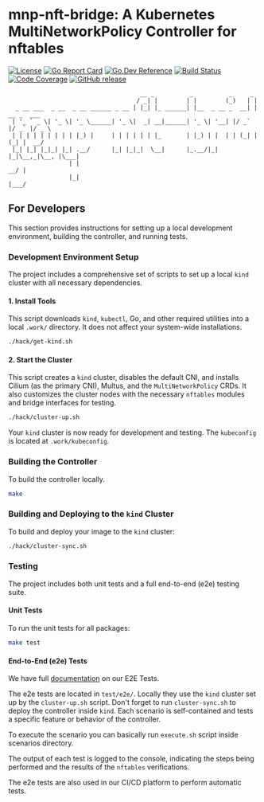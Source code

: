 # mnp-nft-bridge: A Kubernetes MultiNetworkPolicy Controller for nftables

[![License](https://img.shields.io/badge/License-Apache_2.0-blue.svg)](https://opensource.org/licenses/Apache-2.0)
[![Go Report Card](https://goreportcard.com/badge/github.com/feitnomore/mnp-nft-bridge)](https://goreportcard.com/report/github.com/feitnomore/mnp-nft-bridge)
[![Go.Dev Reference](https://img.shields.io/badge/go.dev-reference-007d9c?logo=go&logoColor=white)](https://pkg.go.dev/github.com/feitnomore/mnp-nft-bridge)
[![Build Status](https://img.shields.io/badge/build-passing-brightgreen)](#)
[![Code Coverage](https://img.shields.io/badge/coverage-85%25-brightgreen)](#)
[![GitHub release](https://img.shields.io/github/v/release/feitnomore/mnp-nft-bridge)](https://github.com/feitnomore/mnp-nft-bridge/releases)

```text
                                     __ _          _          _     _
                                    / _| |        | |        (_)   | |
  _ __ ___  _ __  _ __ ______ _ __ | |_| |_ ______| |__  _ __ _  __| | __ _  ___
 | '_ ` _ \| '_ \| '_ \______| '_ \|  _| __|______| '_ \| '__| |/ _` |/ _` |/ _ \
 | | | | | | | | | |_) |     | | | | | | |_       | |_) | |  | | (_| | (_| |  __/
 |_| |_| |_|_| |_| .__/      |_| |_|_|  \__|      |_.__/|_|  |_|\__,_|\__, |\___|
                 | |                                                   __/ |
                 |_|                                                  |___/
```

## For Developers

This section provides instructions for setting up a local development environment, building the controller, and running tests.

### Development Environment Setup

The project includes a comprehensive set of scripts to set up a local `kind` cluster with all necessary dependencies.

#### 1. Install Tools

This script downloads `kind`, `kubectl`, Go, and other required utilities into a local `.work/` directory. It does not affect your system-wide installations.

```bash
./hack/get-kind.sh
```

#### 2. Start the Cluster

This script creates a `kind` cluster, disables the default CNI, and installs Cilium (as the primary CNI), Multus, and the `MultiNetworkPolicy` CRDs. It also customizes the cluster nodes with the necessary `nftables` modules and bridge interfaces for testing.

```bash
./hack/cluster-up.sh
```

Your `kind` cluster is now ready for development and testing. The `kubeconfig` is located at `.work/kubeconfig`.

### Building the Controller

To build the controller locally.

```bash
make
```

### Building and Deploying to the `kind` Cluster

To build and deploy your image to the `kind` cluster:

```bash
./hack/cluster-sync.sh
```

### Testing

The project includes both unit tests and a full end-to-end (e2e) testing suite.

#### Unit Tests

To run the unit tests for all packages:

```bash
make test
```

#### End-to-End (e2e) Tests

We have full [documentation](test/e2e/) on our E2E Tests.  

The e2e tests are located in `test/e2e/`. Locally they use the `kind` cluster set up by the `cluster-up.sh` script. Don't forget to run `cluster-sync.sh` to deploy the controller inside `kind`. Each scenario is self-contained and tests a specific feature or behavior of the controller.  

To execute the scenario you can basically run `execute.sh` script inside scenarios directory.  

The output of each test is logged to the console, indicating the steps being performed and the results of the `nftables` verifications.

The e2e tests are also used in our CI/CD platform to perform automatic tests.